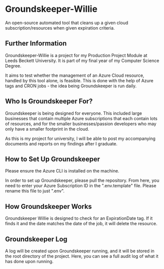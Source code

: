 # Groundskeeper-Willie
An open-source automated tool that cleans up a given cloud subscription/resources when given expiration criteria.

## Further Information
Groundskeeper-Willie is a project for my Production Project Module at Leeds Beckett University. It is part of my final year
of my Computer Science Degree. <br>

It aims to test whether the management of an Azure Cloud resource, handled by this tool alone, is feasible.
This is done with the help of Azure tags and CRON jobs - the idea being Groundskeeper is run daily.

## Who Is Groundskeeper For?
Groundskeeper is being designed for everyone. This included large businesses that contain multiple Azure subscriptions
that each contain lots of resources, and for the smaller businesses/passion developers who may only have a smaller
footprint in the cloud.<br>

As this is my project for university, I will be able to post my accompanying documents
and reports on my findings after I graduate.

## How to Set Up Groundskeeper
Please ensure the Azure CLI is installed on the machine. <br>

In order to set up Groundskeeper, please pull the repository. 
From here, you need to enter your Azure Subscription ID in the ".env.template" file. 
Please rename this file to just ".env".<br>

## How Groundskeeper Works
Groundskeeper Willie is designed to check for an ExpirationDate tag. If it finds it and the date matches the date of the job, it will delete the resource.

## Groundskeeper Log
A log will be created upon Groundskeeper running, and it will be stored in the root directory of the project. Here, you can see a full audit log of what it has done upon running.